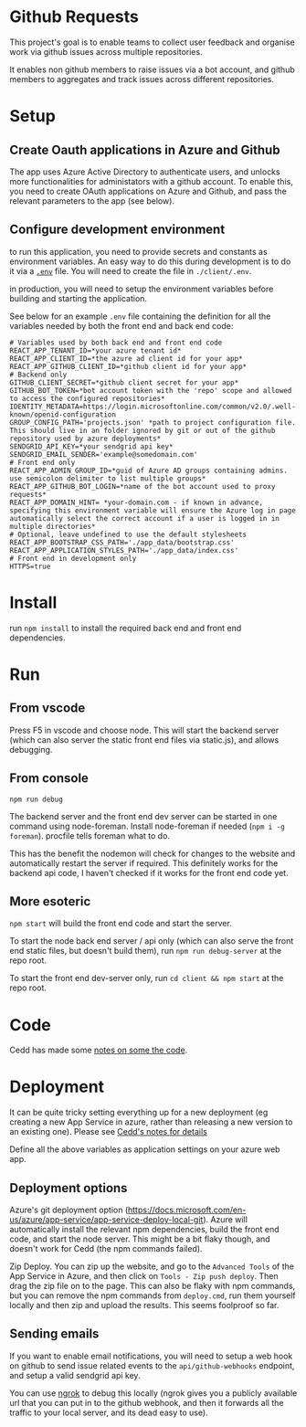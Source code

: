 # Github Requests
This project's goal is to enable teams to collect user feedback and organise work via github issues across multiple repositories.

It enables non github members to raise issues via a bot account, and github members to aggregates and track issues across different repositories.

# Setup
## Create Oauth applications in Azure and Github
The app uses Azure Active Directory to authenticate users, and unlocks more functionalities for administators with a github account.
To enable this, you need to create  OAuth applications on Azure and Github, and pass the relevant parameters to the app (see below).

## Configure development environment
to run this application, you need to provide secrets and constants as environment variables. An easy way to do this during development is to do it via a [`.env`](https://www.npmjs.com/package/dotenv) file. You will need to create the file in `./client/.env`.

in production, you will need to setup the environment variables before building and starting the application.

See below for an example `.env` file containing the definition for all the variables needed by both the front end and back end code:
```
# Variables used by both back end and front end code
REACT_APP_TENANT_ID=*your azure tenant id*
REACT_APP_CLIENT_ID=*the azure ad client id for your app*
REACT_APP_GITHUB_CLIENT_ID=*github client id for your app*
# Backend only
GITHUB_CLIENT_SECRET=*github client secret for your app*
GITHUB_BOT_TOKEN=*bot account token with the 'repo' scope and allowed to access the configured repositories*
IDENTITY_METADATA=https://login.microsoftonline.com/common/v2.0/.well-known/openid-configuration
GROUP_CONFIG_PATH='projects.json' *path to project configuration file. This should live in an folder ignored by git or out of the github repository used by azure deployments*
SENDGRID_API_KEY=*your sendgrid api key*
SENDGRID_EMAIL_SENDER='example@somedomain.com'
# Front end only
REACT_APP_ADMIN_GROUP_ID=*guid of Azure AD groups containing admins. use semicolon delimiter to list multiple groups*
REACT_APP_GITHUB_BOT_LOGIN=*name of the bot account used to proxy requests*
REACT_APP_DOMAIN_HINT= *your-domain.com - if known in advance, specifying this environment variable will ensure the Azure log in page automatically select the correct account if a user is logged in in multiple directories*
# Optional, leave undefined to use the default stylesheets
REACT_APP_BOOTSTRAP_CSS_PATH='./app_data/bootstrap.css'
REACT_APP_APPLICATION_STYLES_PATH='./app_data/index.css'
# Front end in development only
HTTPS=true
```

# Install

run `npm install` to install the required back end and front end dependencies.

# Run

## From vscode

Press F5 in vscode and choose node. This will start the backend server (which can also server the static front end files via static.js), and allows debugging.

## From console

`npm run debug`

The backend server and the front end dev server can be started in one command using node-foreman. Install node-foreman if needed (`npm i -g foreman`). procfile tells foreman what to do.

This has the benefit the nodemon will check for changes to the website and automatically restart the server if required. This definitely works for the backend api code, I haven't checked if it works for the front end code yet.

## More esoteric

`npm start` will build the front end code and start the server.

To start the node back end server / api only (which can also serve the front end static files, but doesn't build them), run `npm run debug-server` at the repo root.

To start the front end dev-server only, run `cd client && npm start` at the repo root.

# Code

Cedd has made some [notes on some the code](cedd-code-notes.md).

# Deployment

It can be quite tricky setting everything up for a new deployment (eg creating a new App Service in azure, rather than releasing a new version to an existing one). Please see [Cedd's notes for details](new-deployment-notes.md)

Define all the above variables as application settings on your azure web app. 

## Deployment options

Azure's git deployment option (https://docs.microsoft.com/en-us/azure/app-service/app-service-deploy-local-git). Azure will automatically install the relevant npm dependencies, build the front end code, and start the node server. This might be a bit flaky though, and doesn't work for Cedd (the npm commands failed).

Zip Deploy. You can zip up the website, and go to the `Advanced Tools` of the App Service in Azure, and then click on `Tools - Zip push deploy`. Then drag the zip file on to the page. This can also be flaky with npm commands, but you can remove the npm commands from `deploy.cmd`, run them yourself locally and then zip and upload the results. This seems foolproof so far.

## Sending emails

If you want to enable email notifications, you will need to setup a web hook on github to send issue related events to the `api/github-webhooks` endpoint, and setup a valid sendgrid api key. 

You can use [ngrok](https://ngrok.com/) to debug this locally (ngrok gives you a publicly available url that you can put in to the github webhook, and then it forwards all the traffic to your local server, and its dead easy to use).
